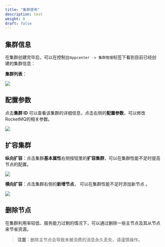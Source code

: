 ```yaml
---
title: "集群使用"
description: test
weight: 8
draft: false
---
```


## 集群信息

在集群创建完毕后，可以在控制台`Appcenter -> 集群管理`标签下看到目前已经创建的集群信息：

**集群列表**：

![](../../_images/cluster_list.png)

## 配置参数

点击**集群 ID** 可以查看该集群的详细信息，点击右侧的**配置参数**，可以修改RocketMQ的相关参数。

![](../../_images/config_paras.png)

## 扩容集群

**纵向扩容**：点击集群**基本属性**右侧按钮里的**扩容集群**，可以在集群性能不足时提高节点的配置。

![](../../_images/resize_cluster.png)

**横向扩容**：点击集群右侧的**新增节点**， 可以在集群性能不足时添加新节点 。

![](../../_images/add_node.png)

## 删除节点

在集群利用率较低、服务能力过剩的情况下，可以通过删除一些主节点及其从节点来节省资源。

> **注意**：删除主节点会导致未被消费的消息永久丢失，请谨慎操作。

